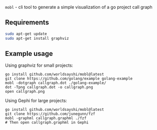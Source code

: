 `mobl` - cli tool to generate a simple visualization of a go project call graph

## Requirements

```bash
sudo apt-get update
sudo apt-get install graphviz
```

## Example usage

Using graphviz for small projects:
```
go install github.com/worldsayshi/mobl@latest
git clone https://github.com/golang/example golang-example
mobl -dotgraph callgraph.dot ./golang-example/
dot -Tpng callgraph.dot -o callgraph.png
open callgraph.png
```

Using Gephi for large projects:
```
go install github.com/worldsayshi/mobl@latest
git clone https://github.com/junegunn/fzf
mobl -graphml callgraph.graphml ./fzf
# Then open callgraph.graphml in Gephi
```
